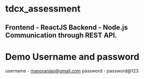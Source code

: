 # tdcx_assessment
Frontend - ReactJS
Backend - Node.js
Communication through REST API.
----------------------------------------
# Demo Username and password
username - manoranjan@gmail.com
password - password@123

